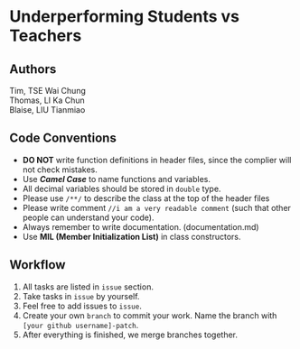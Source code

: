 # Underperforming Students vs Teachers
## Authors</br>
Tim, TSE Wai Chung</br>
Thomas, LI Ka Chun</br>
Blaise, LIU Tianmiao</br>

## Code Conventions
- **DO NOT** write function definitions in header files, since the complier will not check mistakes.
- Use ***Camel Case*** to name functions and variables.
- All decimal variables should be stored in `double` type.
- Please use `/**/` to describe the class at the top of the header files
- Please write comment `//i am a very readable comment` (such that other people can understand your code).
- Always remember to write documentation. (documentation.md)
- Use **MIL (Member Initialization List)** in class constructors.

## Workflow
1. All tasks are listed in `issue` section.
2. Take tasks in `issue` by yourself.
3. Feel free to add issues to `issue`.
4. Create your own `branch` to commit your work. Name the branch with `[your github username]-patch`.
5. After everything is finished, we merge branches together.

